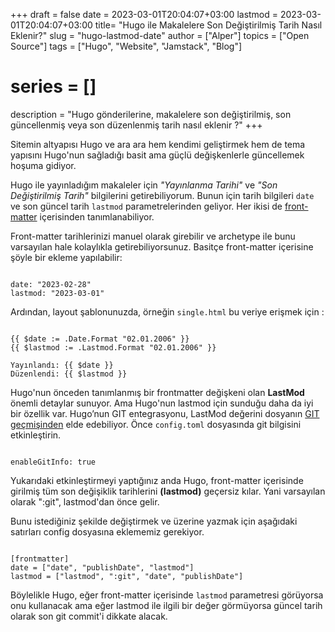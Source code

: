 +++
draft = false
date = 2023-03-01T20:04:07+03:00
lastmod = 2023-03-01T20:04:07+03:00
title= "Hugo ile Makalelere Son Değiştirilmiş Tarih Nasıl Eklenir?"
slug = "hugo-lastmod-date"
author = ["Alper"]
topics = ["Open Source"]
tags = ["Hugo", "Website", "Jamstack", "Blog"]
# series = []
description = "Hugo gönderilerine, makalelere son değiştirilmiş, son güncellenmiş veya son düzenlenmiş tarih nasıl eklenir ?"
+++

Sitemin altyapısı Hugo ve ara ara hem kendimi geliştirmek hem de tema yapısını Hugo'nun sağladığı basit ama güçlü değişkenlerle güncellemek hoşuma gidiyor.

Hugo ile yayınladığım makaleler için *"Yayınlanma Tarihi"* ve *"Son Değiştirilmiş Tarih"* bilgilerini getirebiliyorum. Bunun için tarih bilgileri <code>date</code> ve son güncel tarih <code>lastmod</code> parametrelerinden geliyor. Her ikisi de [front-matter](https://gohugo.io/content-management/front-matter/) içerisinden tanımlanabiliyor.

Front-matter tarihlerinizi manuel olarak girebilir ve archetype ile bunu varsayılan hale kolaylıkla getirebiliyorsunuz. Basitçe front-matter içerisine şöyle bir ekleme yapılabilir:

<pre><code>
date: "2023-02-28"
lastmod: "2023-03-01"
</code></pre>

Ardından, layout şablonunuzda, örneğin <code>single.html</code> bu veriye erişmek için :

<pre><code>
{{ $date := .Date.Format "02.01.2006" }}
{{ $lastmod := .Lastmod.Format "02.01.2006" }}

Yayınlandı: {{ $date }}
Düzenlendi: {{ $lastmod }}
</code></pre>

Hugo'nun önceden tanımlanmış bir frontmatter değişkeni olan **LastMod** önemli detaylar sunuyor. Ama Hugo'nun lastmod için sunduğu daha da iyi bir özellik var. Hugo’nun GIT entegrasyonu, LastMod değerini dosyanın [GIT geçmişinden](https://gohugo.io/variables/git/#lastmod) elde edebiliyor. Önce <code>config.toml</code> dosyasında git bilgisini etkinleştirin.

<pre><code>
enableGitInfo: true
</code></pre>

Yukarıdaki etkinleştirmeyi yaptığınız anda Hugo, front-matter içerisinde girilmiş tüm son değişiklik tarihlerini **(lastmod)** geçersiz kılar. Yani varsayılan olarak ":git", lastmod'dan önce gelir.

Bunu istediğiniz şekilde değiştirmek ve üzerine yazmak için aşağıdaki satırları config dosyasına eklememiz gerekiyor.

<pre><code>
[frontmatter]
date = ["date", "publishDate", "lastmod"]
lastmod = ["lastmod", ":git", "date", "publishDate"]
</code></pre>

Böylelikle Hugo, eğer front-matter içerisinde <code>lastmod</code> parametresi görüyorsa onu kullanacak ama eğer lastmod ile ilgili bir değer görmüyorsa güncel tarih olarak son git commit'i dikkate alacak.
